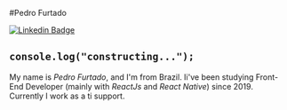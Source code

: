  #Pedro Furtado

[![Linkedin Badge](https://img.shields.io/badge/-LinkedIn-blue?style=flat-square&logo=Linkedin&logoColor=white&link=https://www.linkedin.com/in/pedro-paulo-furtado-engcomp/)](https://www.linkedin.com/in/pedro-paulo-furtado-engcomp/)

## `console.log("constructing...");`
My name is *Pedro Furtado*, and I'm from Brazil. Ii've been studying Front-End Developer (mainly with *ReactJs* and *React Native*) since 2019. Currently I work as a ti support.
